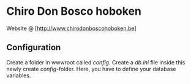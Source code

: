 Chiro Don Bosco hoboken
====

Website @ [http://www.chirodonboscohoboken.be]

Configuration
----

Create a folder in wwwroot called *config*.
Create a *db.ini* file inside this newly create *config*-folder.
Here, you have to define your database variables. 